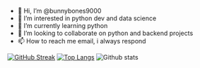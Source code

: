 - 👋 Hi, I’m @bunnybones9000
- 👀 I’m interested in python dev and data science
- 🌱 I’m currently learning python 
- 💞️ I’m looking to collaborate on python and backend projects
- 📫 How to reach me email, i always respond


[![GitHub Streak](http://github-readme-streak-stats.herokuapp.com?user=bunnybones9000&theme=darcula&hide_border=true)](https://git.io/streak-stats)
[![Top Langs](https://github-readme-stats.vercel.app/api/top-langs/?username=bunnybones9000&layout=compact&theme=vision-friendly-dark)](https://github.com/anuraghazra/github-readme-stats)  ![Github stats](https://github-readme-stats.vercel.app/api?username=bunnybones9000&theme=highcontrast&show_icons=true&count_private=true)


<!---
bunnybones9000/bunnybones9000 is a ✨ special ✨ repository because its `README.md` (this file) appears on your GitHub profile.
You can click the Preview link to take a look at your changes.
--->
